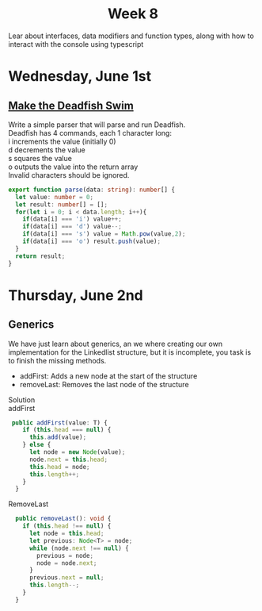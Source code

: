 <h1 align="center">Week 8</h1>

Lear about interfaces, data modifiers and function types, along with how to interact with the console using typescript

# Wednesday, June 1st
## [Make the Deadfish Swim](https://www.codewars.com/kata/51e0007c1f9378fa810002a9/train/typescript "Make the Deadfish Swim")
Write a simple parser that will parse and run Deadfish. <br>
Deadfish has 4 commands, each 1 character long: <br>
i increments the value (initially 0) <br>
d decrements the value <br>
s squares the value <br>
o outputs the value into the return array <br>
Invalid characters should be ignored. <br>

```typescript
export function parse(data: string): number[] {
  let value: number = 0;
  let result: number[] = [];
  for(let i = 0; i < data.length; i++){
    if(data[i] === 'i') value++;
    if(data[i] === 'd') value--;
    if(data[i] === 's') value = Math.pow(value,2);
    if(data[i] === 'o') result.push(value);
  }
  return result;
}
```

# Thursday, June 2nd
## Generics
We have just learn about generics, an we where creating our own implementation for the Linkedlist structure, but it is incomplete, you task is to finish the missing methods.

- addFirst: Adds a new node at the start of the structure
- removeLast: Removes the last node of the structure

Solution <br>
addFirst 
```typescript
 public addFirst(value: T) {
    if (this.head === null) {
      this.add(value);
    } else {
      let node = new Node(value);
      node.next = this.head;
      this.head = node;
      this.length++;
    }
  }
```

RemoveLast
```typescript
  public removeLast(): void {
    if (this.head !== null) {
      let node = this.head;
      let previous: Node<T> = node;
      while (node.next !== null) {
        previous = node;
        node = node.next;
      }
      previous.next = null;
      this.length--;
    }
  }
```
